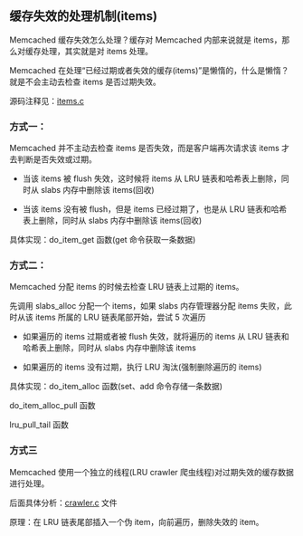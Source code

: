 ## 缓存失效的处理机制(items)

Memcached 缓存失效怎么处理？缓存对 Memcached 内部来说就是 items，那么对缓存处理，其实就是对 items 处理。

Memcached 在处理“已经过期或者失效的缓存(items)”是懒惰的，什么是懒惰？就是不会主动去检查 items 是否过期失效。

源码注释见：[items.c](https://github.com/steveLauwh/Memcached/blob/master/memcached-1.5.4/items.c)

### 方式一：

Memcached 并不主动去检查 items 是否失效，而是客户端再次请求该 items 才去判断是否失效或过期。

* 当该 items 被 flush 失效，这时候将 items 从 LRU 链表和哈希表上删除，同时从 slabs 内存中删除该 items(回收)

* 当该 items 没有被 flush，但是 items 已经过期了，也是从 LRU 链表和哈希表上删除，同时从 slabs 内存中删除该 items(回收)

具体实现：do_item_get 函数(get 命令获取一条数据)

### 方式二：

Memcached 分配 items 的时候去检查 LRU 链表上过期的 items。

先调用 slabs_alloc 分配一个 items，如果 slabs 内存管理器分配 items 失败，此时从该 items 所属的 LRU 链表尾部开始，尝试 5 次遍历

* 如果遍历的 items 过期或者被 flush 失效，就将遍历的 items 从 LRU 链表和哈希表上删除，同时从 slabs 内存中删除该 items

* 如果遍历的 items 没有过期，执行 LRU 淘汰(强制删除遍历的 items)

具体实现：do_item_alloc 函数(set、add 命令存储一条数据)

do_item_alloc_pull 函数

lru_pull_tail 函数

### 方式三

Memcached 使用一个独立的线程(LRU crawler 爬虫线程)对过期失效的缓存数据进行处理。

后面具体分析：[crawler.c](https://github.com/steveLauwh/Memcached/blob/master/memcached-1.5.4/crawler.c) 文件

原理：在 LRU 链表尾部插入一个伪 item，向前遍历，删除失效的 item。




